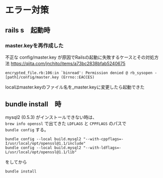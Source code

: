
# エラー対策


## rails s　起動時

### master.keyを再作成した

不正な config/master.key が原因でRailsの起動に失敗するケースとその対処方法
https://qiita.com/jnchito/items/a73bc2838bfab5240675

```
encrypted_file.rb:106:in `binread': Permission denied @ rb_sysopen - [path]/config/master.key (Errno::EACCES)
```

localはmaster.keyのファイル名を_master.keyに変更したら起動できた


## bundle install　時

mysql2 (0.5.3) がインストールできない時は、  
`brew info openssl` で出てきた `LDFLAGS` と `CPPFLAGS` のパスで  
`bundle config` する。

```
bundle config --local build.mysql2 "--with-cppflags=-I/usr/local/opt/openssl@1.1/include"
bundle config --local build.mysql2 "--with-ldflags=-L/usr/local/opt/openssl@1.1/lib"
```

をしてから

```
bundle install
```


